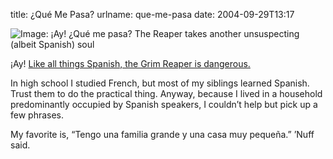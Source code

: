 title: ¿Qué Me Pasa?
urlname: que-me-pasa
date: 2004-09-29T13:17

![Image: ¡Ay! ¿Qué me pasa? The Reaper takes another unsuspecting (albeit Spanish) soul](https://dl.dropboxusercontent.com/s/83zdyezbyqjvknf/20040929-que-me-pasa.jpg)

¡Ay! [Like all things Spanish, the Grim Reaper is dangerous.](https://dl.dropboxusercontent.com/s/xvxbld7eeceosjj/20040511-nino.pdf)

In high school I studied French, but most of my siblings learned Spanish. Trust them to do the practical thing. Anyway, because I lived in a household predominantly occupied by Spanish speakers, I couldn&#x02bc;t help but pick up a few phrases.

My favorite is, &ldquo;Tengo una familia grande y una casa muy pequeña.&rdquo; &#x02bc;Nuff said.